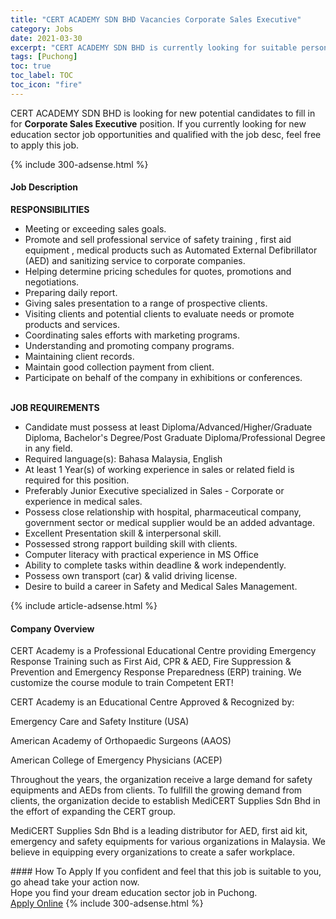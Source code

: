 ```yaml
---
title: "CERT ACADEMY SDN BHD Vacancies Corporate Sales Executive" 
category: Jobs 
date: 2021-03-30 
excerpt: "CERT ACADEMY SDN BHD is currently looking for suitable person to fill in the Corporate Sales Executive which positioned at Puchong" 
tags: [Puchong] 
toc: true 
toc_label: TOC 
toc_icon: "fire" 
--- 
```


<p>CERT ACADEMY SDN BHD is looking for new potential candidates to fill in for <b>Corporate Sales Executive</b> position. If you currently looking for new education sector job opportunities and qualified with the job desc, feel free to apply this job.
</p>{% include 300-adsense.html %} 
<div><div><h4>Job Description</h4></div><div><div><span><div><div><strong>RESPONSIBILITIES</strong><ul><li>Meeting or exceeding sales goals.</li><li>Promote and sell professional service of safety training , first aid equipment , medical products such as Automated External Defibrillator (AED) and&#160;sanitizing service to corporate companies.</li><li>Helping determine pricing schedules for quotes, promotions and negotiations.</li><li>Preparing daily report.</li><li>Giving sales presentation to a range of prospective clients.</li><li>Visiting clients and potential clients to evaluate needs or promote products and services.</li><li>Coordinating sales efforts with marketing programs.</li><li>Understanding and promoting company programs.</li><li>Maintaining client records.</li><li>Maintain good collection payment from client.</li><li>Participate on behalf of the company in exhibitions or conferences.</li></ul><br><strong>JOB REQUIREMENTS</strong><ul><li>Candidate must possess at least Diploma/Advanced/Higher/Graduate Diploma, Bachelor's Degree/Post Graduate Diploma/Professional Degree in any field.</li><li>Required language(s): Bahasa Malaysia, English</li><li>At least 1 Year(s) of working experience in sales or related field is required for this position.</li><li>Preferably Junior Executive specialized in Sales - Corporate or experience in medical sales.</li><li>Possess close relationship with hospital, pharmaceutical company, government sector or medical supplier would be an added advantage.</li><li>Excellent Presentation skill &amp; interpersonal skill.</li><li>Possessed strong rapport building skill with clients.</li><li>Computer literacy with practical experience in MS Office</li><li>Ability to complete tasks within deadline &amp; work independently.</li><li>Possess own transport (car) &amp; valid driving license.</li><li>Desire to build a career in Safety and Medical Sales Management.</li></ul></div></div></span></div></div></div> 
{% include article-adsense.html %} 
<div><div><h4>Company Overview</h4></div><div><div><span><div><p>CERT Academy is a Professional Educational Centre providing Emergency Response Training such as First Aid, CPR &amp; AED, Fire Suppression &amp; Prevention and Emergency Response Preparedness (ERP) training. We customize the course module to train Competent ERT!</p><p>CERT Academy is an Educational Centre Approved &amp; Recognized by:</p><p>Emergency Care and Safety Institure (USA)</p><p>American Academy of Orthopaedic Surgeons (AAOS)</p><p>American College of Emergency Physicians (ACEP)</p><p>&#8203;Throughout the years, the organization receive a large demand for safety equipments and AEDs from clients. To fullfill the growing demand from clients, the organization decide to establish MediCERT Supplies Sdn Bhd in the effort of expanding the CERT group.</p><p>MediCERT Supplies Sdn Bhd is a leading distributor for AED, first aid kit, emergency and safety equipments for various organizations in Malaysia. We believe in equipping every organizations to create a safer workplace.</p></div></span></div></div></div> 
#### How To Apply 
If you confident and feel that this job is suitable to you, go ahead take your action now. <br/> 
Hope you find your dream education sector job in Puchong. <br/> 
<a href="https://www.jobstreet.com.my/en/job/corporate-sales-executive-4512816?jobId=jobstreet-my-job-4512816" class="btn btn--info" target="_blank" rel="nofollow noopenner">Apply Online</a> 
{% include 300-adsense.html %} 